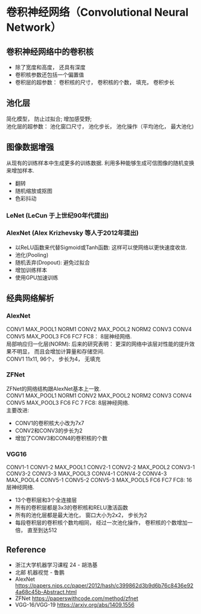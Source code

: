 # 卷积神经网络（Convolutional Neural Network）

## 卷积神经网络中的卷积核
* 除了宽度和高度， 还具有深度
* 卷积核参数还包括一个偏置值
* 卷积层的超参数： 卷积核的尺寸， 卷积核的个数， 填充， 卷积步长
## 池化层
简化模型， 防止过拟合;  增加感受野;  
池化层的超参数：  池化窗口尺寸， 池化步长， 池化操作（平均池化， 最大池化)

## 图像数据增强
从现有的训练样本中生成更多的训练数据. 利用多种能够生成可信图像的随机变换来增加样本.
* 翻转
* 随机缩放或抠图
* 色彩抖动

### LeNet (LeCun 于上世纪90年代提出)


### AlexNet (Alex Krizhevsky 等人于2012年提出)
* 以ReLU函数来代替Sigmoid或Tanh函数: 这样可以使网络以更快速度收敛.
* 池化(Pooling)
* 随机丢弃(Dropout): 避免过拟合
* 增加训练样本
* 使用GPU加速训练

## 经典网络解析
### AlexNet
 CONV1 MAX_POOL1 NORM1 CONV2 MAX_POOL2 NORM2 CONV3 CONV4 CONV5 MAX_POOL3 FC6 FC7 FC8： 8层神经网络.   
 局部响应归一化层(NORM): 后来的研究表明： 更深的网络中该层对性能的提升效果不明显， 而且会增加计算量和存储空间.  
 CONV1 11x11, 96个， 步长为4， 无填充
 
### ZFNet
 ZFNet的网络结构跟AlexNet基本上一致.   
 CONV1 MAX_POOL1 NORM1 CONV2 MAX_POOL2 NORM2 CONV3 CONV4 CONV5 MAX_POOL3 FC6 FC 7 FC8: 8层神经网络.   
主要改进:
* CONV1的卷积核大小改为7x7
* CONV2和CONV3的步长为2
* 增加了CONV3和CON4的卷积核的个数

### VGG16

CONV1-1 CONV1-2 MAX_POOL1 CONV2-1 CONV2-2 MAX_POOL2 CONV3-1 CONV3-2 CONV3-3 MAX_POOL3 CONV4-1 CONV4-2 CONV4-3 MAX_POOL4 CONV5-1 CONV5-2 CONV5-3 MAX_POOL5 FC6 FC7 FC8: 16层神经网络.   
* 13个卷积层和3个全连接层
* 所有的卷积层都是3x3的卷积核和RELU激活函数
* 所有的池化层都是最大池化， 窗口大小为2x2， 步长为2
* 每段卷积层的卷积核个数均相同， 经过一次池化操作， 卷积核的个数增加一倍， 直至到达512

## Reference
* 浙江大学机器学习课程 24 - 胡浩基
* 北邮 机器视觉 - 鲁鹏
* AlexNet https://papers.nips.cc/paper/2012/hash/c399862d3b9d6b76c8436e924a68c45b-Abstract.html
* ZFNet https://paperswithcode.com/method/zfnet
* VGG-16/VGG-19 https://arxiv.org/abs/1409.1556
